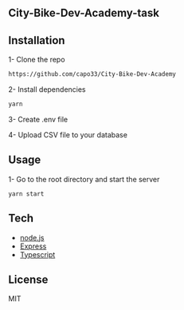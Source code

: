 ## City-Bike-Dev-Academy-task

## Installation

1- Clone the repo

```bash
https://github.com/capo33/City-Bike-Dev-Academy
```

2- Install dependencies

```bash
yarn
```

3- Create .env file

4- Upload CSV file to your database

## Usage

1- Go to the root directory and start the server

```
yarn start
```

## Tech

- [node.js]
- [Express]
- [Typescript]

## License

MIT

[markdown-it]: https://github.com/markdown-it/markdown-it
[node.js]: http://nodejs.org
[express]: http://expressjs.com
[Typescript]: https://www.typescriptlang.org/
